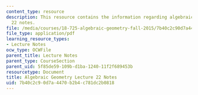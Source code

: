```yaml
---
content_type: resource
description: This resource contains the information regarding algebraic geometry lecture
  22 notes.
file: /media/courses/18-725-algebraic-geometry-fall-2015/7b40c2c90d7a4470b2b4c781dc2b0818_MIT18_725F15_lec22.pdf
file_type: application/pdf
learning_resource_types:
- Lecture Notes
ocw_type: OCWFile
parent_title: Lecture Notes
parent_type: CourseSection
parent_uid: 5f85de59-109b-d1ba-1240-11f2f689453b
resourcetype: Document
title: Algebraic Geometry Lecture 22 Notes
uid: 7b40c2c9-0d7a-4470-b2b4-c781dc2b0818
---
```

